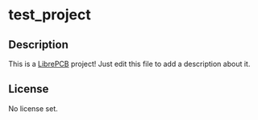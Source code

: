 # test_project

## Description

This is a [LibrePCB](http://librepcb.org) project!
Just edit this file to add a description about it.

## License

No license set.
